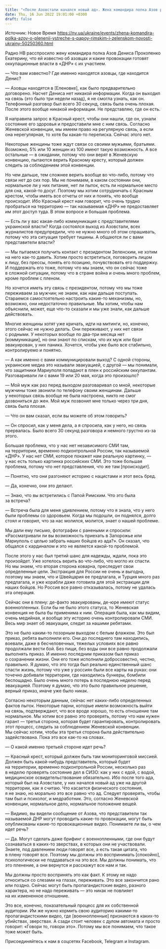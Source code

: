 ```yaml
---
title: "«После Азовстали начался новый ад». Жена командира полка Азов рассказала, что ей известно об удерживаемых в «ДНР» защитниках Мариуполя"
date: Thu, 16 Jun 2022 19:01:00 +0300
draft: false
---
```

Источник: Новое Время https://nv.ua/ukraine/events/zhena-komandira-polka-azov-o-plenenii-vstreche-s-papoy-rimskim-i-zelenskom-novosti-ukrainy-50250360.html


Радио НВ расспросило жену командира полка Азов Дениса Прокопенко Екатерину, что ей известно об азовцах и какие провокации готовят оккупационные власти в «ДНР» с их участием.

— Что вам известно? Где именно находятся азовцы, где находится Денис?

— Азовцы находятся в [Еленовке], как было предварительно договорено. Насчет Дениса нет никакой информации. Когда он выходил на связь (это было три недели назад), я не смогла узнать, как он. Телефонный разговор был всего 30 секунд, связь была очень плохая. После этого вообще никакой информации. Не представляю, где он есть.

Я направила запрос в Красный крест, чтобы они нашли, где он, узнали состояние его здоровья и предоставили мне с ним связь. Согласно Женевской конвенции, мы имеем право на регулярную связь, а если она нерегулярная, то хотя бы какая-то переписка. Сейчас этого нет.

Некоторые женщины тоже ждут связи со своими мужьями, братьями. Возможно, 5% или 10 женщин из 100 имеют такую возможность. А все остальные — в ожидании, потому что они верят в Женевскую конвенцию, пытаются верить Красному кресту, который должен следить за соблюдением этой конвенции.

Но чем дальше, тем сложнее верить вообще во что-либо, потому что связи нет до сих пор. Мы не понимаем, в каком состоянии они, нормальное ли у них питание, нет ли пыток, есть ли нормальное место для сна, какой-то досуг. Поэтому мы хотим сотрудничать с Красным крестом, чтобы иметь все отчеты от них и понять, что вообще происходит. Ибо Красный крест нам говорит, что очень трудно пробраться на территорию — так называемая «ДНР» не предоставляет им этот доступ туда. В этом вопросе и большая проблема.

— Есть ли у вас какая-либо коммуникация с представителями украинской власти? Когда состоялся выход из Азовстали, всех журналистов предупредили, что не нужно много об этом спрашивать, потому что эта ситуация требует тишины. А общаются ли с вами представители власти?

— Мы пытаемся получить контакт с президентом Зеленским, не хотим на него как-то давить. Хотим просто встретиться, поговорить лицом к лицу, без прессы, понять его позицию, почувствовать его поддержку. И поддержать его тоже, потому что мы знаем, что он сейчас тоже в сложной ситуации, потому что в стране война и очень много проблем, кроме проблем с пленом.

Но хочется иметь эту связь с президентом, потому что мы тоже переживаем за мужчин; не знаем, как нам дальше поступать. Стараемся самостоятельно настроить какие-то механизмы, но, возможно, они недостаточно правильные. Мы хотим, чтобы нам объяснили, может, еще что-то сказали и мы уже знали, как дальше действовать.

Многие женщины хотят уже кричать, идти на митинги, но, конечно, этого сейчас не нужно делать. Они переживают, у них нет связи с родными. У некоторых вообще по два-три месяца нет [коммуникации], но они знают по спискам, что их муж или брат эвакуирован, у них паника. Хочется, чтобы уже было все стабильно, контролируемо и понятно.

— А как именно с вами коммуницировали выход? С одной стороны, украинские медиа это называли эвакуацией, с другой — мы понимали, что защитники Мариуполя попадают в плен к российским оккупантам. Разговаривали ли с вами 19 или 20 мая, когда это произошло?

— Мой муж как раз перед выходом разговаривал со мной, некоторые мужчины тоже звонили по телефону своим женщинам. Дальше у некоторых связь вообще не была настроена, никто не смог дозвониться до жен. Мой муж позвонил мне только через три дня, связь была плохая.

— Что он вам сказал, если вы можете об этом говорить?

— Он спросил, как у меня дела, а я спросила, как у него, но связь прервалась. Было всего 30 секунд разговора и немного грустно из-за этого.

Большая проблема, что у нас нет независимого СМИ там, на территории, временно подконтрольной России, так называемой «ДНР». У нас нет СМИ, которое покажет нам реальную картинку, — у нас есть только картинка российских СМИ. Это тоже большая проблема, потому что нет представления, что же там [происходит].

— Понятно, что они разгоняют историю с нацистами и этот весь бред.

— Да, конечно, они это делают.

— Знаю, что вы встретились с Папой Римским. Что это была за встреча?

— Встреча была для меня удивлением, потому что я знала, что у него были проблемы со здоровьем. Когда мы подошли, он поднялся, долго стоял и говорил, что за нас молился, молится, знает о нашей проблеме.

Мы дали ему письмо, фотографии с ранеными и спросили: «Рассматривали ли вы возможность приехать в Запорожье или Мариуполь с целью забрать наших бойцов из ада?». Он сказал, что общался с кардиналом и это не является какой-то проблемой.

После этого у нас был третий шанс для надежды, ждали, пока это произойдет. Уже хотелось верить во что-либо, что могло их спасти. Но мы знаем, что вторая сторона коварна, преследует свои определенные цели. Экстракция для России не очень и выгодна, поэтому мы знаем, что и Швейцария ее предлагала, и Турция много раз предлагала, и уже корабли даже готовила для этой экстракции для наших бойцов. Но Россия все равно отказывалась, потому не удалась эта операция.

Сейчас они в плену: де-факто эвакуированы, де-юре имеют статус военнопленных. Если бы не было этого статуса, то Женевская конвенция не была бы применима к ним. Операция была, как мы видим, очень медийная, и вообще эту историю очень контролировали СМИ. Весь мир знает об эвакуации, следит за нашими ребятами.

Это не было каким-то позорным выходом с белым флажком. Это был приказ, ребята выполнили его. Они до последнего там находились, воевали, даже в бесчеловечных, тяжелых условиях все равно продолжали вести бой. Без пищи, без воды они все равно продолжали выполнять приказ. И именно последним приказом был приказ о сохранении жизни. Они его тоже исполнили добросовестно, честно, правильно. Я думаю, что это тогда был реально единственный шанс спасти жизнь, потому что уже у россиян были все карты на руках: они точечно добивали территории, где находились бункеры, бомбили беспощадно. Было очень много потерь в последнюю неделю перед эвакуацией. Поэтому я думаю, что это было правильное решение, верный приказ, иначе уже было никак.

Согласно некоторым данным, сейчас нет каких-либо определенных фактов пыток. Некоторые парни, которые имели возможность выйти на связь, подтверждают, что все вроде хорошо, то есть отношение там нормальное. Мы хотим все равно это проверять, потому что нам нужен гарант — третья сторона, которая будет гарантировать, контролировать этот процесс, следить за соблюдением Женевской конвенции. Мы сейчас хотим, чтобы эта третья сторона была действительно задействована. Пока это все как-то на словах.

— О какой именно третьей стороне идет речь?

— Красный крест, который должен быть там мониторинговой миссией. Должен быть какой-нибудь представитель, который будет на территории, временно подконтрольной России, несколько раз в неделю проверять состояние дел в СИЗО: как у них с едой, с водой, медицинское освидетельствование обязательно. Ибо после того ада, который был на Азовстале, у них начался новый ад уже на другой территории, как я считаю. Что касается физического состояния, я не знаю, но морально это все равно что ад. Следует проверять, чтобы там был и психолог, и медработник. Это, согласно Женевской конвенции, нормальное дело, нормальное положение вещей.

— Видимо, вы видели сообщение от Азова, что представители так называемой ДНР могут проводить какие-то провокации, могут быть опубликованы какие-то провокационные видео. Понимаете ли вы, о чем идет речь?

— Да. Могут сделать даже брифинг с военнопленными, где они будут сознаваться в каких-то зверствах, в которых они не участвовали. Знаете, под давлением люди говорят все, а есть такая цитата, что в плену говорят все. Поэтому мы должны это воспринимать [спокойно], психологически не поддаваться на это все. Мы должны понимать, что это пленение, а они вернутся и расскажут все нам и так.

Мы должны просто воспринять это как факт. К этому не надо относиться со слезами на глазах, переживать. Это все закончится рано или поздно. Сейчас могут быть пропагандистские видео, разного характера, но не надо переживать — это никак не повлияет на их измененное отношение.

Это все, конечно, показательный процесс для их собственной аудитории. Им же нужно кормить свою аудиторию какими-то пропагандистскими видео, где [военнопленные] признаются в каких-то убийствах, зверствах. А сзади стоит человек с дулом автомата и просто говорит: «Говори то, говори это». Потому мы все понимаем, что такое тоже может быть.

Присоединяйтесь к нам в соцсетях Facebook, Telegram и Instagram.
